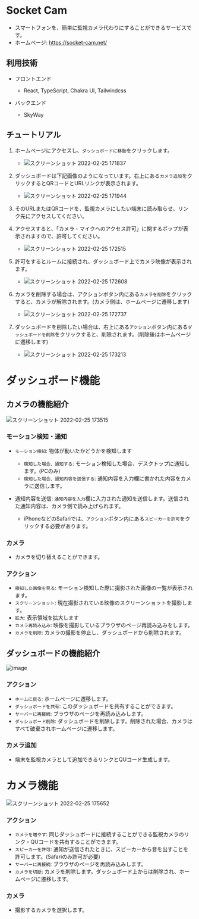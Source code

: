 # Socket Cam

- スマートフォンを、簡単に監視カメラ代わりにすることができるサービスです。
- ホームページ: https://socket-cam.net/


## 利用技術
- フロントエンド
    * React, TypeScript, Chakra UI, Tailwindcss

- バックエンド
    * SkyWay


## チュートリアル

1. ホームページにアクセスし、`ダッシュボードに移動`をクリックします。
    * ![スクリーンショット 2022-02-25 171837](https://user-images.githubusercontent.com/31305419/155680113-f94db6d3-7a28-441e-9730-59da01ddd976.png)

2. ダッシュボードは下記画像のようになっています。右上にある`カメラ追加`をクリックするとQRコードとURLリンクが表示されます。
    * ![スクリーンショット 2022-02-25 171944](https://user-images.githubusercontent.com/31305419/155680607-9ebb33e6-3cff-4ad1-b5e2-c6f2a7731fcb.png)

3. そのURLまたはQRコードを、監視カメラにしたい端末に読み取らせ、リンク先にアクセスしてください。

4. アクセスすると、「カメラ・マイクへのアクセス許可」に関するポップが表示されますので、許可してください。
    * ![スクリーンショット 2022-02-25 172515](https://user-images.githubusercontent.com/31305419/155681062-9c10d658-bf8e-401d-8367-813d0b8961b2.png)

5. 許可をするとルームに接続され、ダッシュボード上でカメラ映像が表示されます。
    * ![スクリーンショット 2022-02-25 172608](https://user-images.githubusercontent.com/31305419/155681194-be861668-1fca-4841-9cbf-f15a0ee1b326.png)

6. カメラを削除する場合は、アクションボタン内にある`カメラを削除`をクリックすると、カメラが解除されます。(カメラ側は、ホームページに遷移します)
    * ![スクリーンショット 2022-02-25 172737](https://user-images.githubusercontent.com/31305419/155681417-08d4fcdd-bfe2-4a10-96b9-fd0b2ade3f76.png)

7. ダッシュボードを削除したい場合は、右上にある`アクション`ボタン内にある`ダッシュボードを削除`をクリックすると、削除されます。(削除後はホームページに遷移します)
    * ![スクリーンショット 2022-02-25 173213](https://user-images.githubusercontent.com/31305419/155682069-84317591-d5da-45ab-94c6-8fbd2ba5ad3d.png)

# ダッシュボード機能

## カメラの機能紹介

![スクリーンショット 2022-02-25 173515](https://user-images.githubusercontent.com/31305419/155682512-d8c13372-376c-4918-9b8f-3932943d27bf.png)

### モーション検知・通知
- `モーション検知`: 物体が動いたかどうかを検知します
    * `検知した場合、通知する`: モーション検知した場合、デスクトップに通知します。(PCのみ)
    * `検知した場合、通知内容を送信する`: 通知内容を入力欄に書かれた内容をカメラに送信します。

- 通知内容を送信: `通知内容を入力`欄に入力された通知を送信します。送信された通知内容は、カメラ側で読み上げられます。
    * iPhoneなどのSafariでは、`アクション`ボタン内にある`スピーカーを許可`をクリックする必要があります。

### カメラ
- カメラを切り替えることができます。

### アクション
- `検知した画像を見る`: モーション検知した際に撮影された画像の一覧が表示されます。
- `スクリーンショット`: 現在撮影されている映像のスクリーンショットを撮影します。
- `拡大`: 表示領域を拡大します
- `カメラ再読み込み`: 映像を撮影しているブラウザのページ再読み込みをします。
- `カメラを削除`: カメラの撮影を停止し、ダッシュボードから削除されます。


## ダッシュボードの機能紹介
![image](https://user-images.githubusercontent.com/31305419/155684786-8709866d-d537-4ad0-81ac-9153e71424ae.png)

### アクション
- `ホームに戻る`: ホームページに遷移します。
- `ダッシュボードを共有`: このダッシュボードを共有することができます。
- `サーバーに再接続`: ブラウザのページを再読み込みします。
- `ダッシュボード削除`: ダッシュボードを削除します。削除された場合、カメラはすべて破棄されホームページに遷移します。

### カメラ追加
- 端末を監視カメラとして追加できるリンクとQUコード生成します。


# カメラ機能
![スクリーンショット 2022-02-25 175652](https://user-images.githubusercontent.com/31305419/155685646-8f7c8471-81df-434b-b835-4522a70a61d3.png)

### アクション
- `カメラを増やす`: 同じダッシュボードに接続することができる監視カメラのリンク・QUコードを共有することができます。
- `スピーカーを許可`: 通知が送信されたときに、スピーカーから音を出すことを許可します。(Safariのみ許可が必要)
- `サーバーに再接続`: ブラウザのページを再読み込みします。
- `カメラを切断`: カメラを削除します。ダッシュボード上からは削除され、ホームページに遷移します。

### カメラ
- 撮影するカメラを選択します。



